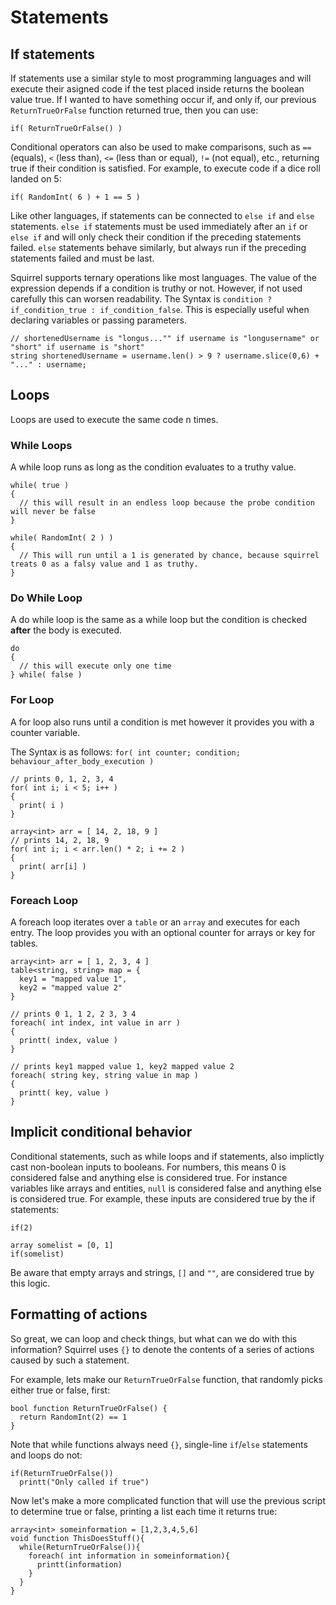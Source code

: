 # Statements

## If statements

If statements use a similar style to most programming languages and will execute their asigned code if the test placed inside returns the boolean value true. If I wanted to have something occur if, and only if, our previous `ReturnTrueOrFalse` function returned true, then you can use:

```squirrel
if( ReturnTrueOrFalse() )
```

Conditional operators can also be used to make comparisons, such as `==` (equals), `<` (less than), `<=` (less than or equal), `!=` (not equal), etc., returning true if their condition is satisfied. For example, to execute code if a dice roll landed on 5:

```squirrel
if( RandomInt( 6 ) + 1 == 5 )
```

Like other languages, if statements can be connected to `else if` and `else` statements. `else if` statements must be used immediately after an `if` or `else if` and will only check their condition if the preceding statements failed. `else` statements behave similarly, but always run if the preceding statements failed and must be last.

Squirrel supports ternary operations like most languages. The value of the expression depends if a condition is truthy or not. However, if not used carefully this can worsen readability.
The Syntax is `condition ? if_condition_true : if_condition_false`. This is especially useful when declaring variables or passing parameters.

```squirrel
// shortenedUsername is "longus..."" if username is "longusername" or "short" if username is "short"
string shortenedUsername = username.len() > 9 ? username.slice(0,6) + "..." : username;
```

## Loops

Loops are used to execute the same code n times.

### While Loops

A while loop runs as long as the condition evaluates to a truthy value.

```squirrel
while( true )
{
  // this will result in an endless loop because the probe condition will never be false 
}

while( RandomInt( 2 ) )
{
  // This will run until a 1 is generated by chance, because squirrel treats 0 as a falsy value and 1 as truthy.
}
```

### Do While Loop

A do while loop is the same as a while loop but the condition is checked **after** the body is executed.

```squirrel
do
{
  // this will execute only one time
} while( false )
```

### For Loop

A for loop also runs until a condition is met however it provides you with a counter variable.

The Syntax is as follows: `for( int counter; condition; behaviour_after_body_execution )`

```squirrel
// prints 0, 1, 2, 3, 4
for( int i; i < 5; i++ )
{
  print( i )
}

array<int> arr = [ 14, 2, 18, 9 ]
// prints 14, 2, 18, 9
for( int i; i < arr.len() * 2; i += 2 )
{
  print( arr[i] )
}
```

### Foreach Loop

A foreach loop iterates over a `table` or an `array` and executes for each entry. The loop provides you with an optional counter for arrays or key for tables.

```squirrel
array<int> arr = [ 1, 2, 3, 4 ]
table<string, string> map = {
  key1 = "mapped value 1",
  key2 = "mapped value 2"
}

// prints 0 1, 1 2, 2 3, 3 4
foreach( int index, int value in arr )
{
  printt( index, value )
}

// prints key1 mapped value 1, key2 mapped value 2
foreach( string key, string value in map )
{
  printt( key, value )
}
```

## Implicit conditional behavior

Conditional statements, such as while loops and if statements, also implictly cast non-boolean inputs to booleans. For numbers, this means 0 is considered false and anything else is considered true. For instance variables like arrays and entities, `null` is considered false and anything else is considered true. For example, these inputs are considered true by the if statements:


```squirrel
if(2)
```

```squirrel
array somelist = [0, 1]
if(somelist)
```

Be aware that empty arrays and strings, `[]` and `""`, are considered true by this logic.

## Formatting of actions
So great, we can loop and check things, but what can we do with this information? Squirrel uses `{}` to denote the contents of a series of actions caused by such a statement.

For example, lets make our `ReturnTrueOrFalse` function, that randomly picks either true or false, first:

```squirrel
bool function ReturnTrueOrFalse() {
  return RandomInt(2) == 1
}
```

Note that while functions always need `{}`, single-line `if`/`else` statements and loops do not:

```squirrel
if(ReturnTrueOrFalse())
  printt("Only called if true")
```

Now let's make a more complicated function that will use the previous script to determine true or false, printing a list each time it returns true:

```squirrel
array<int> someinformation = [1,2,3,4,5,6]
void function ThisDoesStuff(){
  while(ReturnTrueOrFalse()){
    foreach( int information in someinformation){
      printt(information)
    }
  }
}
```
